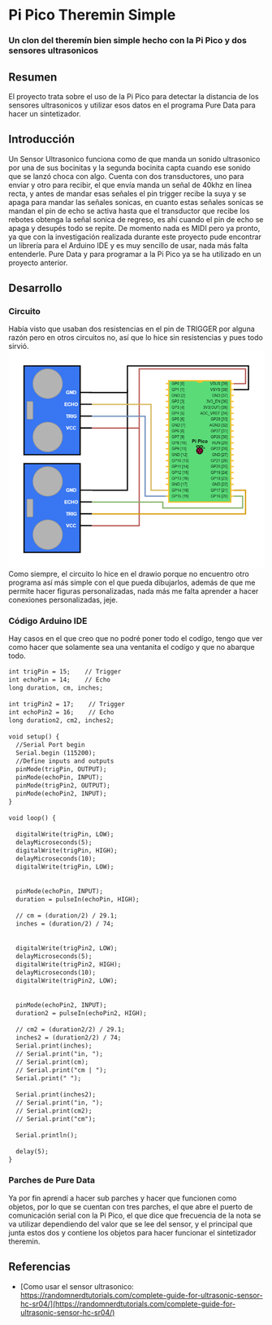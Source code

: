 # Pi Pico Theremin Simple
### Un clon del theremín bien simple hecho con la Pi Pico y dos sensores ultrasonicos


## Resumen
El proyecto trata sobre el uso de la Pi Pico para detectar la distancia de los sensores ultrasonicos y utilizar esos datos en el programa Pure Data para hacer un sintetizador.

## Introducción
Un Sensor Ultrasonico funciona como de que manda un sonido ultrasonico por una de sus bocinitas y la segunda bocinita capta cuando ese sonido que se lanzó choca con algo. Cuenta con dos transductores, uno para enviar y otro para recibir, el que envía manda un señal de 40khz en línea recta, y antes de mandar esas señales el pin trigger recibe la suya y se apaga para mandar las señales sonicas, en cuanto estas señales sonicas se mandan el pin de echo se activa hasta que el transductor que recibe los rebotes obtenga la señal sonica de regreso, es ahí cuando el pin de echo se apaga y desupés todo se repite. De momento nada es MIDI pero ya pronto, ya que con la investigación realizada durante este proyecto pude encontrar un librería para el Arduino IDE y es muy sencillo de usar, nada más falta entenderle. Pure Data y para programar a la Pi Pico ya se ha utilizado en un proyecto anterior.

## Desarrollo
### Circuito
Había visto que usaban dos resistencias en el pin de TRIGGER por alguna razón pero en otros circuitos no, así que lo hice sin resistencias y pues todo sirvió.
![circuito](/imgs/circuito.drawio.png)
Como siempre, el circuito lo hice en el drawio porque no encuentro otro programa así más simple con el que pueda dibujarlos, además de que me permite hacer figuras personalizadas, nada más me falta aprender a hacer conexiones personalizadas, jeje.
### Código Arduino IDE
Hay casos en el que creo que no podré poner todo el codígo, tengo que ver como hacer que solamente sea una ventanita el codígo y que no abarque todo.
```arduino
int trigPin = 15;    // Trigger
int echoPin = 14;    // Echo
long duration, cm, inches;

int trigPin2 = 17;    // Trigger
int echoPin2 = 16;    // Echo
long duration2, cm2, inches2;

void setup() {
  //Serial Port begin
  Serial.begin (115200);
  //Define inputs and outputs
  pinMode(trigPin, OUTPUT);
  pinMode(echoPin, INPUT);
  pinMode(trigPin2, OUTPUT);
  pinMode(echoPin2, INPUT);
}
 
void loop() {

  digitalWrite(trigPin, LOW);
  delayMicroseconds(5);
  digitalWrite(trigPin, HIGH);
  delayMicroseconds(10);
  digitalWrite(trigPin, LOW);
 

  pinMode(echoPin, INPUT);
  duration = pulseIn(echoPin, HIGH);

  // cm = (duration/2) / 29.1;     
  inches = (duration/2) / 74;  
  

  digitalWrite(trigPin2, LOW);
  delayMicroseconds(5);
  digitalWrite(trigPin2, HIGH);
  delayMicroseconds(10);
  digitalWrite(trigPin2, LOW);
 

  pinMode(echoPin2, INPUT);
  duration2 = pulseIn(echoPin2, HIGH);

  // cm2 = (duration2/2) / 29.1;     
  inches2 = (duration2/2) / 74;  
  Serial.print(inches);
  // Serial.print("in, ");
  // Serial.print(cm);
  // Serial.print("cm | ");
  Serial.print(" ");

  Serial.print(inches2);
  // Serial.print("in, ");
  // Serial.print(cm2);
  // Serial.print("cm");
  
  Serial.println();
  
  delay(5);
}
```
### Parches de Pure Data
Ya por fin aprendí a hacer sub parches y hacer que funcionen como objetos, por lo que se cuentan con tres parches, el que abre el puerto de comunicación serial con la Pi Pico, el que dice que frecuencia de la nota se va utilizar dependiendo del valor que se lee del sensor, y el principal que junta estos dos y contiene los objetos para hacer funcionar el sintetizador theremin.



## Referencias
- [Como usar el sensor ultrasonico: https://randomnerdtutorials.com/complete-guide-for-ultrasonic-sensor-hc-sr04/](https://randomnerdtutorials.com/complete-guide-for-ultrasonic-sensor-hc-sr04/)
